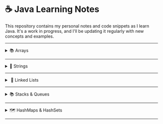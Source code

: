 # ☕ Java Learning Notes

This repository contains my personal notes and code snippets as I learn Java. It's a work in progress, and I'll be updating it regularly with new concepts and examples.

-----

<details>
<summary>📚 Arrays </summary>

### 🧠 Arrays - Definition & Basics

Arrays in Java are fundamental data structures for storing collections of elements.

  * An **array** is a container that holds a **fixed number of values of a single type**.
  * Arrays are **0-indexed**, meaning the first element is at index `0`, the second at `1`, and so on.
  * Once an array's size is declared, **it cannot be changed**. You can't add or remove elements once the array is created.

**Types of Arrays:**

  * **1D Arrays:** A simple list of elements.
    ```java
    int[] arr = new int[5]; // Declares an array named 'arr' that can hold 5 integers
    ```
  * **2D Arrays (Matrices):** Arrays of arrays, often used to represent tables or grids.
    ```java
    int[][] matrix = new int[3][3]; // A 3x3 matrix
    ```
  * **Jagged Arrays (Ragged Arrays):** A special type of 2D array where inner arrays (rows) can have different lengths.
    ```java
    int[][] jagged = { {1, 2}, {3}, {4, 5, 6} }; // Each inner array has a different number of elements
    ```

> Arrays are stored in **contiguous memory locations**, which allows for very efficient **random access** using indices (e.g., `arr[2]`).

-----

#### 🔧 `java.util.Arrays` Utility Methods

The `java.util.Arrays` class provides many useful static methods for array manipulation:

  * `Arrays.toString(arr)`: Converts a **1D array** to a string representation (e.g., `[1, 2, 3]`).
  * `Arrays.deepToString(matrix)`: Converts a **2D or multi-dimensional array** to a string representation (e.g., `[[1, 2], [3, 4]]`).
  * `Arrays.sort(arr)`: **Sorts** the array elements in ascending order.
  * `Arrays.equals(arr1, arr2)`: Checks if two arrays are **equal** (i.e., same elements in the same order).
  * `Arrays.fill(arr, value)`: **Fills** all elements of an array with a specified `value`.

**Example Usage:**

```java
import java.util.Arrays; // Don't forget to import!

int[] arr = {5, 2, 3, 1};
Arrays.sort(arr); // arr is now {1, 2, 3, 5}
System.out.println(Arrays.toString(arr)); // Output: [1, 2, 3, 5]

int[] arr2 = {1, 2, 3, 5};
System.out.println(Arrays.equals(arr, arr2)); // Output: true

int[] numbers = new int[3];
Arrays.fill(numbers, 7);
System.out.println(Arrays.toString(numbers)); // Output: [7, 7, 7]
```

-----

#### 📊 2D Array Input

Taking input for a 2D array typically involves nested loops:

```java
import java.util.Scanner; // Required for Scanner

Scanner sc = new Scanner(System.in);
int [][] arr = new int[3][3]; // A 3x3 array

System.out.println("Enter elements for the 3x3 array:");
// Outer loop for rows
for(int i = 0; i < arr.length; i++){ // arr.length gives the number of rows
    // Inner loop for columns
    for(int j = 0; j < arr[i].length; j++){ // arr[i].length gives the number of columns in the current row
        System.out.print("arr[" + i + "][" + j + "]: ");
        arr[i][j] = sc.nextInt();
    }
}
sc.close(); // Close the scanner after use to prevent resource leaks
```

  * `arr.length` → number of rows.
  * `arr[i].length` → number of columns in row `i` (useful for jagged arrays).

-----

#### 🖨️ Ways to Print Multidimensional Arrays

Besides `Arrays.deepToString()`, you can also print 2D arrays using loops:

```java
// Assuming 'arr' is a populated 2D array from the input example

// Method 1: Using Arrays.deepToString() (easiest for debugging)
System.out.println("Using deepToString(): " + Arrays.deepToString(arr));

// Method 2: Iterating through rows and printing each row as a 1D array string
System.out.println("\nIterating row by row:");
for(int row = 0; row < arr.length; row++){
    System.out.println(Arrays.toString(arr[row])); // Prints each row as [element1, element2, ...]
}

// Method 3: Nested loops for individual elements (most control)
System.out.println("\nPrinting individual elements:");
for(int i = 0; i < arr.length; i++){
    for(int j = 0; j < arr[i].length; j++){
        System.out.print(arr[i][j] + " ");
    }
    System.out.println(); // New line after each row
}
```

-----

#### 📐 Jagged Array Example

A **jagged array** (or ragged array) is an array of arrays where each sub-array can be of a different length.

```java
int[][] array = {
    {1, 2, 3},       // First row has 3 elements
    {4, 5},          // Second row has 2 elements
    {6, 7, 8, 9}     // Third row has 4 elements
};

System.out.println("Printing a jagged array using deepToString():");
System.out.println(Arrays.deepToString(array)); // Output: [[1, 2, 3], [4, 5], [6, 7, 8, 9]]

System.out.println("\nIterating and printing jagged array:");
for (int i = 0; i < array.length; i++) {
    for (int j = 0; j < array[i].length; j++) {
        System.out.print(array[i][j] + " ");
    }
    System.out.println(); // New line after each row
}
```

-----

#### 🔁 Enhanced For Loop (For-Each Loop)

The enhanced for loop (for-each) provides a simpler way to iterate over arrays and collections:

```java
int[] numbers = {10, 20, 30, 40, 50};

System.out.println("Using enhanced for loop for a 1D array:");
for(int num : numbers){ // For each 'num' in 'numbers'
    System.out.print(num + " ");
}
System.out.println(); // Output: 10 20 30 40 50

// For 2D arrays:
int[][] matrix = {{1, 2}, {3, 4, 5}};

System.out.println("\nUsing enhanced for loop for a 2D array:");
for(int[] row : matrix){ // Each 'row' is a 1D array
    System.out.println(Arrays.toString(row));
}
/* Output:
[1, 2]
[3, 4, 5]
*/
```

-----

#### 🆚 Array vs. `ArrayList`

Understanding the differences between `Array` and `ArrayList` is crucial:

| Feature      | `Array`                                                    | `ArrayList`                                                                  |
| :----------- | :--------------------------------------------------------- | :--------------------------------------------------------------------------- |
| **Size** | Fixed size; cannot be changed.                             | Dynamic size; can grow or shrink.                                            |
| **Data Type**| Can hold **primitives** (e.g., `int`) and **objects**.     | Can only hold **objects** (use wrappers for primitives).                     |
| **Performance**| Faster for direct element access due to contiguous memory. | Slightly slower for direct access due to object overhead and dynamic resizing.|
| **Manipulation**| Insertions/deletions require shifting elements manually. | Built-in methods make insertions/deletions easier.                           |
| **Package** | Part of basic Java language (`java.lang`).                 | Part of the **Java Collections Framework** (`java.util`).                    |

> **Key Takeaway:** Use `Array` when you know the exact size up front. Use `ArrayList` when you need a resizable collection.

-----

#### 📋 `ArrayList` Basics

`ArrayList` is a dynamic array implementation in Java’s Collections Framework:

```java
import java.util.ArrayList;
import java.util.Scanner;

Scanner sc = new Scanner(System.in);
ArrayList<Integer> list = new ArrayList<>(); // Creates an empty ArrayList of Integers

// 1. Adding elements
list.add(10);
list.add(20);
list.add(30);
list.add(40);
list.add(50);
System.out.println("Initial list: " + list); // Output: [10, 20, 30, 40, 50]

// 2. Checking if an element exists - contains()
System.out.println("Does list contain 30? " + list.contains(30));    // true
System.out.println("Does list contain 100? " + list.contains(100)); // false

// 3. Updating an element - set(index, value)
list.set(2, 100); // Replaces the element at index 2 (which was 30) with 100
System.out.println("List after set(2, 100): " + list); // [10, 20, 100, 40, 50]

// 4. Removing an element - remove(index)
list.remove(1); // Removes the element at index 1 (which was 20)
System.out.println("List after remove(1): " + list); // [10, 100, 40, 50]

// 5. Taking input into an ArrayList
System.out.println("Enter 3 integers to add to the list:");
for(int i = 0; i < 3; i++){
    list.add(sc.nextInt()); // Adds user input to the end of the list
}
System.out.println("List after adding user input: " + list);

// 6. Accessing elements - get(index)
System.out.println("Elements using get():");
for(int j = 0; j < list.size(); j++){ // list.size() gives the current number of elements
    System.out.println("Element at index " + j + ": " + list.get(j));
}
sc.close();
```

-----

#### 🔢 Multi-dimensional `ArrayList` (ArrayList of ArrayLists)

You can create a "2D" `ArrayList` by having an `ArrayList` of `ArrayList`s:

```java
import java.util.ArrayList;
import java.util.Scanner;

Scanner sc = new Scanner(System.in);
// Declare an ArrayList where each element will be an ArrayList of Integers
ArrayList<ArrayList<Integer>> listOfLists = new ArrayList<>();

// Initialize the inner ArrayLists. This is crucial!
// You need to add empty inner ArrayLists before adding elements to them.
for(int i = 0; i < 3; i++){
    listOfLists.add(new ArrayList<Integer>()); // Adds 3 empty inner ArrayLists
}

System.out.println("Enter elements for a 3x3 'matrix':");
for(int i = 0; i < 3; i++){
    for(int j = 0; j < 3; j++){
        System.out.print("Enter element for row " + i + ", col " + j + ": ");
        listOfLists.get(i).add(sc.nextInt());
    }
}
sc.close();
System.out.println("Your 2D ArrayList: " + listOfLists);
/* Example Output:
Enter element for row 0, col 0: 1
...
Your 2D ArrayList: [[1, 2, 3], [4, 5, 6], [7, 8, 9]]
*/
```

🔧 What Happens When ArrayList Is Full?
When an ArrayList is full (i.e., it reaches its current capacity), and you add one more element using .add(), Java does the following automatically:

✅ Under the Hood:
Creates a new array with a larger capacity (usually 1.5x or 2x the old size).

Copies all elements from the old array into the new one.

Adds the new element to the new array.

The internal elementData reference now points to the new array.

This resizing happens behind the scenes, and you don't have to do anything manually.



> **Important:** You **must** initialize each inner `ArrayList` by calling `new ArrayList<>()` before adding elements.

</details>

-----

<details>
<summary>📜 Strings</summary>

### 📘 String vs. `StringBuilder` vs. `StringBuffer` (Definition)

In Java, there are three common ways to work with sequences of characters:

| Feature         | `String`                                                                  | `StringBuilder`                                                             | `StringBuffer`                                                            |
| :-------------- | :------------------------------------------------------------------------ | :-------------------------------------------------------------------------- | :------------------------------------------------------------------------ |
| **Mutability** | **Immutable** (cannot be changed).                                        | **Mutable** (can be changed).                                               | **Mutable** (can be changed).                                             |
| **Thread-Safety** | N/A (immutable, so inherently safe).                                      | **Not thread-safe**.                                                        | **Thread-safe** (synchronized).                                           |
| **Performance** | Slower for repeated modifications (creates new objects each time).        | **Faster** for single-threaded string modifications.                        | Slower than `StringBuilder` due to synchronization overhead.              |
| **Use Case** | When string content is fixed or rarely changed.                           | When you need efficient string building in a single-threaded context.       | When you need to build strings safely in a multi-threaded context.        |

**Example:**

```java
// String (Immutable)
String immutableString = "Hello";
immutableString = immutableString + " World";
// Creates a NEW "Hello World" string object; original "Hello" stays unchanged.
System.out.println("Immutable String: " + immutableString); // Hello World

// StringBuilder (Mutable, faster, not thread-safe)
StringBuilder sb = new StringBuilder("Hello");
sb.append(" World"); // Modifies the existing StringBuilder object
System.out.println("StringBuilder: " + sb); // Hello World

// StringBuffer (Mutable, thread-safe, but slower in single-threaded)
StringBuffer sbuf = new StringBuffer("Hello");
sbuf.append(" World"); // Modifies the existing StringBuffer object
System.out.println("StringBuffer: " + sbuf); // Hello World
```

-----

### 📌 Introduction to Strings in Java

  * A **String** is a sequence of characters.
  * Strings in Java are **IMMUTABLE**: once a `String` object is created, its content cannot be changed. Any operation that seems to modify a `String` actually creates a **new `String` object**.
  * All string literal values (e.g., `"hello"`) are stored in a special memory area called the **STRING POOL** (or String Constant Pool) to optimize memory usage.

**Example:**

```java
String name = "Utkarsh"; // "Utkarsh" is stored in the string pool
System.out.println(name); // Output: Utkarsh
```

-----

### 🧠 String Pool and Immutability

Understanding `==` vs. `.equals()` for Strings is vital due to the string pool:

```java
// Example 1: String Literals (from String Pool)
String a = "utkarsh"; // "utkarsh" goes into the pool
String b = "utkarsh"; // 'b' reuses the same pooled "utkarsh" object

System.out.println(a == b);       // true  (same object reference)
System.out.println(a.equals(b)); // true  (same content)

// Example 2: Using 'new String()' (creates objects on the heap)
String c = new String("Utkarsh"); // New object in heap
String d = new String("Utkarsh"); // Another new object in heap

System.out.println(c == d);       // false (different objects)
System.out.println(c.equals(d)); // true  (same content)
```

  * `==` compares **references** (memory addresses).
  * `.equals()` compares the **actual content** of the strings.

-----

### 🔤 String Methods Example - `charAt()`

`charAt(index)` returns the character at the specified index:

```java
String name = "Utkarsh";
// Indices: U(0) t(1) k(2) a(3) r(4) s(5) h(6)
System.out.println(name.charAt(0)); // Output: U
System.out.println(name.charAt(2)); // Output: k
// System.out.println(name.charAt(10)); // Throws StringIndexOutOfBoundsException if index is invalid
```

-----

### 🧱 Wrapper Classes and `toString()`

**Wrapper classes** convert Java’s primitive types into objects (needed for many collections):

  * `int` → `Integer`
  * `char` → `Character`
  * `boolean` → `Boolean`
  * `float` → `Float`
  * `double` → `Double`
  * …and so on.

All wrapper classes have a `.toString()` method that converts their object value into a `String`.

```java
int num = 123;
Integer numObject = num;             // Autoboxing: int → Integer
String numString = numObject.toString();   // Converts Integer to String
System.out.println(numString);             // Output: "123"

float pi = 3.14f;
String piString = String.valueOf(pi);      // Another way to get a String
System.out.println(piString);              // Output: "3.14"
```

-----

### 🖨️ Pretty Printing using `printf`

`System.out.printf()` allows formatted output:

```java
float a = 453.1274f;
// %.2f: format as float with 2 decimal places
System.out.printf("Formatted number: %.2f\n", a); // Output: Formatted number: 453.13

System.out.printf("Pi: %.3f\n", Math.PI);          // Output: Pi: 3.142
System.out.printf("I'm %s and I'm %d years old\n", "Utkarsh", 21);
// Output: I'm Utkarsh and I'm 21 years old

// Width and alignment:
System.out.printf("Left aligned: %-10sEnd\n", "Hello");   // "Hello      End"
System.out.printf("Right aligned: %10sEnd\n", "World");  // "     WorldEnd"
```

**Common Format Specifiers:**

  * `%c` – character
  * `%d` – decimal integer
  * `%e` – scientific notation
  * `%f` – floating-point number
  * `%s` – string
  * `%n` – newline (platform-independent)

-----

### ➕ String Operations & Concatenation

Java handles string concatenation in a specific way, especially when mixing data types:

```java
// Character arithmetic: adds ASCII values
System.out.println('a' + 'b');        // Output: 195 (97 + 98)

// String concatenation: joins strings
System.out.println("a" + "b");        // Output: ab

// Character + integer: converts char to ASCII value, then adds
System.out.println('a' + 3);          // Output: 100
System.out.println((char)('a' + 3)); // Output: d

// String + any type: non-string operand is converted via toString(), then concatenated
System.out.println("a" + 1);          // Output: a1
System.out.println("utkarsh" + new ArrayList<>()); // Output: utkarsh[]

// Complex concatenation:
String ans = 56 + "" + new ArrayList<>();
System.out.println(ans); // Output: 56[]
```

> **Rule of Thumb:** If any operand in a `+` expression is a `String`, the entire expression is evaluated left to right as string concatenation.

-----

### 🔁 Loop to Print Alphabets (Inefficient `String` Concatenation)

Using `+` in a loop for many concatenations is inefficient because each iteration creates a new `String`:

```java
String alphabet = ""; // Starts empty
for(int i = 0; i < 26; i++){
    char ch = (char)('a' + i);
    alphabet = alphabet + ch; // ❌ Inefficient: creates a new String each iteration
}
System.out.println(alphabet); // Output: abcdefghijklmnopqrstuvwxyz

// Creates 26 intermediate String objects, which is wasteful.
```

-----

### 📦 `StringBuilder` – Efficient String Operations

For repeated string modifications in a single-threaded context, use `StringBuilder`:

```java
StringBuilder series = new StringBuilder(); // Create one StringBuilder

for(int i = 0; i < 26; i++){
    series.append((char)('a' + i)); // Appends to the existing object
}
System.out.println(series); // Output: abcdefghijklmnopqrstuvwxyz

// Convert back to String if needed:
String finalResult = series.toString();
System.out.println("Final String: " + finalResult);
```

> **Benefits:** `StringBuilder` is **mutable**, so it avoids creating many temporary `String` objects, making it much faster for loops.

-----

### 🧰 Useful String Methods

Java’s `String` class provides many built-in methods:

```java
import java.util.Arrays; // Required for Arrays.toString()

String name = "  Utkarsh KANwal  ";
String phrase = "hello world java";
String numbers = "abc123";
String commaSeparated = "one,two,three,four";

// 1. toCharArray(): Converts string to a character array
System.out.println("toCharArray(): " + Arrays.toString(name.toCharArray()));
// Output: [ ,  , U, t, k, a, r, s, h,  , K, A, N, w, a, l,  ,  ]

// 2. getBytes(): Converts string to a byte array (default encoding, e.g., UTF-8)
System.out.println("getBytes(): " + Arrays.toString(name.getBytes()));

// 3. toLowerCase() & toUpperCase(): Change case
System.out.println("toLowerCase(): " + name.toLowerCase()); // "  utkarsh kanwal  "
System.out.println("toUpperCase(): " + name.toUpperCase()); // "  UTKARSH KANWAL  "

// 4. indexOf(char) / indexOf(String): Find occurrences
System.out.println("indexOf('t'): " + name.indexOf('t'));        // e.g. 3
System.out.println("indexOf(\"KAN\"): " + name.indexOf("KAN")); // e.g. 11

// 5. trim() / strip(): Remove whitespace
String spaced = "    hello    \n\t";
System.out.println("Original: '" + spaced + "'");
System.out.println("After trim(): '" + spaced.trim() + "'");    // 'hello'
System.out.println("After strip(): '" + spaced.strip() + "'"); // 'hello'

// 6. compareTo(String): Lexicographic comparison
System.out.println("\"apple\".compareTo(\"banana\"): " + "apple".compareTo("banana")); // negative
System.out.println("\"banana\".compareTo(\"apple\"): " + "banana".compareTo("apple")); // positive
System.out.println("\"hello\".compareTo(\"hello\"): " + "hello".compareTo("hello"));    // zero

// 7. substring(start, end): Extract a portion (end is exclusive)
System.out.println("\"hello\".substring(1, 4): " + "hello".substring(1, 4)); // "ell"
System.out.println("\"hello\".substring(2): " + "hello".substring(2));        // "llo"

// 8. replace(oldChar, newChar) / replace(oldStr, newStr)
System.out.println("\"apple\".replace('p', 'b'): " + "apple".replace('p', 'b'));            // "abble"
System.out.println("\"hello world\".replace(\"world\", \"java\"): " + "hello world".replace("world", "java")); // "hello java"

// 9. contains(String): Check for substring
System.out.println("\"hello world\".contains(\"world\"): " + "hello world".contains("world")); // true
System.out.println("\"hello world\".contains(\"mars\"): " + "hello world".contains("mars"));    // false

// 10. split(delimiter): Split by delimiter into an array
String[] parts = commaSeparated.split(",");
System.out.println("Split by comma: " + Arrays.toString(parts)); // [one, two, three, four]

// 11. matches(regex): Check if matches a regular expression
System.out.println("\"abc123\".matches(\"[a-z]+\\\\d+\"): " + numbers.matches("[a-z]+\\d+")); // true
System.out.println("\"123abc\".matches(\"[a-z]+\\\\d+\"): " + "123abc".matches("[a-z]+\\d+")); // false
```

</details>

-----

<details>
<summary>
 🔗 Linked Lists
</summary>

-----

## 1\. Singly Linked List ➡️

A singly linked list is a linear data structure where each element (called a node) points to the next node in the sequence. It maintains a `head` (first node) and a `tail` (last node) for efficient operations at both ends.

### Core Concepts 💡

  \* **Node:** The fundamental building block of a linked list. Each node typically contains:
      \* `value`: The data stored in the node.
      \* `next`: A reference (or pointer) to the next node in the sequence. The last node's `next` reference is `null`.
  \* **Head:** A reference to the first node of the list.
  \* **Tail:** A reference to the last node of the list.
  \* **Size:** An integer tracking the number of nodes in the list.

### `LinkedList.java` Implementation 💻

```java
package learningJava;

class LinkedList {
    private Node head;
    private Node tail;
    private int size;

    // Node class definition (private inner class)
    class Node {
        private int value; // Data stored in the node
        private Node next; // Reference to the next node

        // Constructor for a node with only value
        public Node(int val) {
            this.value = val;
        }

        // Constructor for a node with value and next node reference
        public Node(int val, Node next) {
            this.value = val;
            this.next = next;
        }
    }

    // Constructor for LinkedList
    public LinkedList() {
        this.size = 0; // Initialize size to 0 for an empty list
    }

    /**
     * Returns the current size of the linked list.
     * Time Complexity: O(1)
     */
    public int getSize() {
        return size;
    }

    /**
     * Inserts a new node with the given value at the beginning of the list.
     *
     * Steps:
     * 1. Create a new Node with the provided value.
     * 2. Set the `next` of the new node to the current `head`.
     * 3. Update the `head` to point to the new node.
     * 4. If the list was empty (tail was null), set `tail` to `head`.
     * 5. Increment the `size`.
     *
     * Time Complexity: O(1)
     * Space Complexity: O(1)
     */
    public void insertFirst(int val) {
        Node node = new Node(val); // Create new node
        node.next = head;          // New node's next points to old head
        head = node;               // Head now points to the new node

        if (tail == null) { // If list was empty, new node is also the tail
            tail = head;
        }
        size += 1; // Increment size
    }

    /**
     * Inserts a new node with the given value at the end of the list.
     *
     * Steps:
     * 1. If the list is empty, call `insertFirst` to handle it.
     * 2. Create a new Node with the provided value.
     * 3. Set the `next` of the current `tail` to the new node.
     * 4. Update the `tail` to point to the new node.
     * 5. Increment the `size`.
     *
     * Time Complexity: O(1) (because we have a tail pointer)
     * Space Complexity: O(1)
     */
    public void insertLast(int val) {
        if (tail == null) { // If the list is empty, inserting last is same as inserting first
            insertFirst(val);
            return;
        }
        Node node = new Node(val); // Create new node
        tail.next = node;          // Current tail's next points to new node
        tail = node;               // Tail now points to the new node
        size++;                    // Increment size
    }

    /**
     * Inserts a new node with the given value at a specific index.
     *
     * Steps:
     * 1. Handle edge cases: if index is 0, call `insertFirst`; if index is `size`, call `insertLast`.
     * 2. Traverse to the node *before* the target index.
     * 3. Create a new Node, linking its `next` to the node that was originally at the target index.
     * 4. Update the `next` of the previous node to point to the new node.
     * 5. Increment the `size`.
     *
     * Time Complexity: O(index) in the worst case (O(N) for insertion near end).
     * Space Complexity: O(1)
     */
    public void insert(int val, int index) {
        if (index == 0) { // Inserting at the beginning
            insertFirst(val);
            return;
        }
        if (index == size) { // Inserting at the end
            insertLast(val);
            return;
        }
        if (index < 0 || index > size) { // Invalid index check
            System.err.println("Error: Index out of bounds for insertion.");
            return;
        }

        Node temp = head; // Start from head
        // Traverse to the node *before* the insertion point
        for (int i = 1; i < index; i++) {
            temp = temp.next;
        }

        // Create new node, its next points to what temp.next was
        Node node = new Node(val, temp.next);
        temp.next = node; // temp's next now points to the new node
        size++;            // Increment size
    }

    /**
     * Public wrapper method for recursive insertion.
     * Initiates the recursive process by calling the private helper method with the current head.
     * Time Complexity: O(index)
     * Space Complexity: O(index) due to recursion stack
     */
    public void insertRec(int val, int index) {
        // The head might change during recursive insertion at index 0,
        // so we update the head with the result of the recursive call.
        head = insertRec(val, index, head);
    }

    /**
     * Private recursive helper method to insert a node at a given index.
     *
     * Base Case:
     * If `index` is 0, it means we've reached the position to insert. Create a new node,
     * link its `next` to the current `node` (which will be the node originally at `index`),
     * increment size, and return the new node.
     *
     * Recursive Step:
     * Recursively call `insertRec` for the `node.next` with `index-1`.
     * The result of this recursive call (the modified sub-list starting from `node.next`)
     * is assigned back to `node.next`. This effectively links the current node
     * to the rest of the list after the insertion.
     *
     * @param val The value to insert.
     * @param index The target index for insertion.
     * @param node The current node being processed in the recursion.
     * @return The head of the (potentially modified) sub-list.
     */
    private Node insertRec(int val, int index, Node node) {
        if (index == 0) { // Base case: reached the insertion point
            Node temp = new Node(val, node); // Create new node, linking it to the current node
            size++; // Increment size
            return temp; // Return the new node as the head of this sub-list
        }

        // Recursive step: go to the next node, decrementing the index
        node.next = insertRec(val, index - 1, node.next);
        return node; // Return the current node (its 'next' might have been updated)
    }

    /**
     * Deletes the first node in the list.
     *
     * Steps:
     * 1. Store the value of the `head` node.
     * 2. Update `head` to point to `head.next`.
     * 3. If the list becomes empty after deletion, update `tail` to `null`.
     * 4. Decrement the `size`.
     * 5. Return the deleted value.
     *
     * Time Complexity: O(1)
     * Space Complexity: O(1)
     */
    public int deleteFirst() {
        if (head == null) {
            throw new IllegalStateException("Cannot delete from an empty list.");
        }
        int val = head.value; // Store value of node to be deleted
        head = head.next;      // Move head to the next node
        if (head == null) {    // If list becomes empty, tail should also be null
            tail = null;
        }
        size--;                // Decrement size
        return val;            // Return deleted value
    }

    /**
     * Helper method to get the node at a specific index.
     * Used internally for deletion operations.
     *
     * Steps:
     * 1. Start from the `head`.
     * 2. Traverse `index` times, moving `node` to `node.next` in each step.
     * 3. Return the node at the specified index.
     *
     * Time Complexity: O(index)
     * Space Complexity: O(1)
     */
    public Node getNode(int index) {
        if (index < 0 || index >= size) {
            throw new IndexOutOfBoundsException("Index out of bounds.");
        }
        Node node = head; // Start from head
        for (int i = 0; i < index; i++) { // Traverse to the desired index
            node = node.next;
        }
        return node; // Return the node
    }

    /**
     * Deletes the last node in the list.
     *
     * Steps:
     * 1. Handle edge case: if size is 0 or 1, call `deleteFirst`.
     * 2. Get the second-to-last node using `getNode(size-2)`.
     * 3. Store the value of the current `tail`.
     * 4. Update `tail` to the `secondLast` node.
     * 5. Set `tail.next` to `null` to detach the old last node.
     * 6. Decrement `size`.
     * 7. Return the deleted value.
     *
     * Time Complexity: O(N) because `getNode(size-2)` requires traversal.
     * Space Complexity: O(1)
     */
    public int deletelast() {
        if (size <= 1) { // If 0 or 1 element, delete first handles it
            return deleteFirst();
        }

        Node secondLast = getNode(size - 2); // Get the node before the current tail
        int val = tail.value;                 // Store value of tail
        tail = secondLast;                    // Update tail to secondLast
        tail.next = null;                     // Detach the old last node
        size--;                               // Decrement size
        return val;                           // Return deleted value
    }

    /**
     * Deletes the node at a specific index.
     *
     * Steps:
     * 1. Handle edge cases: if index is 0, call `deleteFirst`; if index is `size-1`, call `deleteLast`.
     * 2. Get the node *before* the target index using `getNode(index-1)`.
     * 3. Store the value of the node to be deleted (`node.next.value`).
     * 4. Update `node.next` to skip the target node (`node.next.next`), effectively removing it.
     * 5. Decrement `size`.
     * 6. Return the deleted value.
     *
     * Time Complexity: O(index) in the worst case (O(N) for deletion near end).
     * Space Complexity: O(1)
     */
    public int delete(int index) {
        if (index == 0) { // Delete first node
            return deleteFirst();
        }
        if (index == size - 1) { // Delete last node
            return deletelast();
        }
        if (index < 0 || index >= size) { // Invalid index check
            throw new IndexOutOfBoundsException("Index out of bounds for deletion.");
        }

        Node prevNode = getNode(index - 1); // Get the node just before the one to be deleted
        int val = prevNode.next.value;       // Store the value of the node to be deleted
        prevNode.next = prevNode.next.next;  // Bypass the node to be deleted
        size--;                              // Decrement size
        return val;                          // Return deleted value
    }

    /**
     * Finds and returns the Node object containing the specified value.
     *
     * Steps:
     * 1. Start traversal from the `head`.
     * 2. Iterate through the list until the end (`temp != null`).
     * 3. If the `value` of the current node matches the target `value`, return the node.
     * 4. If the end of the list is reached without finding the value, return `null`.
     *
     * Time Complexity: O(N) in the worst case (value not found or at the end).
     * Space Complexity: O(1)
     */
    public Node find(int value) {
        Node temp = head; // Start from head
        while (temp != null) { // Iterate until end of list
            if (temp.value == value) { // Check if current node's value matches
                return temp; // Return the node if found
            }
            temp = temp.next; // Move to the next node
        }
        return null; // Value not found
    }

    /**
     * Displays all elements of the linked list in sequence.
     *
     * Steps:
     * 1. Start traversal from the `head`.
     * 2. Print the value of the current node and " -> ".
     * 3. Move to the next node until `temp` becomes `null`.
     * 4. Print "end" to signify the end of the list.
     *
     * Time Complexity: O(N) (iterates through all N nodes).
     * Space Complexity: O(1)
     */
    public void display() {
        Node temp = head; // Start from head
        while (temp != null) { // Iterate until end of list
            System.out.print(temp.value + " -> ");
            temp = temp.next; // Move to next node
        }
        System.out.println("end"); // Mark the end of the list
    }
}
```

### `LL.java` (Main Driver for Singly Linked List) 🚀

```java
package learningJava;

public class LL {

    public static void main(String[] args) {

        // Notes on Singly Linked Lists:
        // - Non-contiguous memory allocation: Nodes can be anywhere in memory.
        // - Singly linked: Each node points only to the next one.
        // - Uses 'head' and 'tail' pointers for efficient start/end operations.
        // - Structure: (head)a -> b -> c -> d(tail) -> null
        // - Cannot directly access an element by index (requires traversal from head).

        LinkedList list = new LinkedList();

        // Demonstrating insertFirst
        list.insertFirst(3); // List: 3 -> end
        list.insertFirst(4); // List: 4 -> 3 -> end
        list.insertFirst(5); // List: 5 -> 4 -> 3 -> end

        // Demonstrating insertLast
        list.insertLast(2);  // List: 5 -> 4 -> 3 -> 2 -> end
        list.insertLast(1);  // List: 5 -> 4 -> 3 -> 2 -> 1 -> end

        System.out.print("Initial list: ");
        list.display(); // Expected: 5 -> 4 -> 3 -> 2 -> 1 -> end
        System.out.println("Size: " + list.getSize()); // Expected: 5

        // Demonstrating insert at specific index
        System.out.print("Insert 99 at index 3: ");
        list.insert(99, 3); // List: 5 -> 4 -> 3 -> 99 -> 2 -> 1 -> end
        list.display();
        System.out.println("Size: " + list.getSize()); // Expected: 6

        // Demonstrating deleteFirst
        System.out.print("Delete first: ");
        int deletedVal1 = list.deleteFirst(); // Deletes 5. List: 4 -> 3 -> 99 -> 2 -> 1 -> end
        System.out.println("Deleted value: " + deletedVal1);
        list.display();
        System.out.println("Size: " + list.getSize()); // Expected: 5

        // Demonstrating deleteLast
        System.out.print("Delete last: ");
        int deletedVal2 = list.deletelast(); // Deletes 1. List: 4 -> 3 -> 99 -> 2 -> end
        System.out.println("Deleted value: " + deletedVal2);
        list.display();
        System.out.println("Size: " + list.getSize()); // Expected: 4

        // Demonstrating delete at specific index
        System.out.print("Delete at index 2 (value 99): ");
        int deletedVal3 = list.delete(2); // Deletes 99. List: 4 -> 3 -> 2 -> end
        System.out.println("Deleted value: " + deletedVal3);
        list.display();
        System.out.println("Size: " + list.getSize()); // Expected: 3

        // Demonstrating recursive insert
        System.out.print("List before recursive insert: ");
        list.display();
        System.out.print("Insert 999 at index 1 recursively: ");
        list.insertRec(999, 1); // List: 4 -> 999 -> 3 -> 2 -> end
        list.display();
        System.out.println("Size: " + list.getSize()); // Expected: 4

        // Demonstrating find
        System.out.print("Find node with value 999: ");
        LinkedList.Node foundNode = list.find(999);
        if (foundNode != null) {
            System.out.println("Found node with value: " + foundNode.value);
        } else {
            System.out.println("Node not found.");
        }

        System.out.print("Find node with value 1000: ");
        foundNode = list.find(1000);
        if (foundNode != null) {
            System.out.println("Found node with value: " + foundNode.value);
        } else {
            System.out.println("Node not found.");
        }
    }
}
```

### Time and Space Complexity Summary (Singly Linked List) ⏱️

| Operation        | Average Time Complexity | Worst Case Time Complexity | Space Complexity | Notes                                        |
| :--------------- | :---------------------- | :------------------------- | :--------------- | :------------------------------------------- |
| `insertFirst`    | O(1)                    | O(1)                       | O(1)             | Requires updating `head` and potentially `tail` |
| `insertLast`     | O(1)                    | O(1)                       | O(1)             | Requires `tail` pointer                      |
| `insert(val, idx)` | O(idx)                  | O(N)                       | O(1)             | Traversal to `idx-1`                         |
| `insertRec(val, idx)` | O(idx)                  | O(N)                       | O(idx)           | Recursive call stack                         |
| `deleteFirst`    | O(1)                    | O(1)                       | O(1)             | Requires updating `head` and potentially `tail` |
| `deletelast`     | O(N)                    | O(N)                       | O(1)             | Traversal to `size-2` to find new `tail`     |
| `delete(idx)`    | O(idx)                  | O(N)                       | O(1)             | Traversal to `idx-1`                         |
| `find(value)`    | O(N)                    | O(N)                       | O(1)             | Traversal of entire list in worst case       |
| `getNode(idx)`   | O(idx)                  | O(N)                       | O(1)             | Traversal to `idx`                           |
| `display`        | O(N)                    | O(N)                       | O(1)             | Traversal of entire list                     |
| `getSize`        | O(1)                    | O(1)                       | O(1)             | Direct access to `size` variable             |

-----

## 2\. Circular Linked List 🔄

A circular linked list is a variation of a singly linked list where the last node points back to the first node (`head`), forming a circle. This eliminates the `null` termination found in standard singly linked lists.

### Core Concepts 💡

  \* **Node:** Similar to a singly linked list node (`value`, `next`).
  \* **Head:** Reference to the first node.
  \* **Tail:** Reference to the last node. In a circular linked list, `tail.next` points to `head`.

### `CircularLinkedList.java` Implementation 💻

```java
package learningJava;

class CircularLinkedList {
    Node head; // Reference to the first node
    Node tail; // Reference to the last node

    // Node class definition (private inner class)
    class Node {
        int val;  // Data stored in the node
        Node next; // Reference to the next node

        // Constructor for a node with only value
        public Node(int val) {
            this.val = val;
        }

        // Constructor for a node with value and next node reference
        public Node(int val, Node next) {
            this.val = val;
            this.next = next;
        }
    }

    // Constructor for CircularLinkedList
    public CircularLinkedList() {
        this.head = null; // Initially empty list
        this.tail = null; // Initially empty list
    }

    /**
     * Inserts a new node with the given value into the circular linked list.
     * New nodes are typically inserted at the end for simplicity in circular lists.
     *
     * Steps:
     * 1. Create a new Node with the provided value.
     * 2. If the list is empty:
     * a. Set `head` and `tail` to the new node.
     * b. Make the new node point to itself (`node.next = node`) to form a circle.
     * (Note: The current implementation makes `node.next = head; tail.next = node;` in general case
     * and relies on `tail = head` for the first element. This is slightly different and requires
     * that `head` and `tail` point to the same node, and that node's `next` points to itself for a single element.)
     * 3. If the list is not empty:
     * a. Set the `next` of the new node to the current `head` (to connect it to the beginning).
     * b. Set the `next` of the current `tail` to the new node (to link the new node at the end).
     * c. Update `tail` to point to the new node.
     *
     * Time Complexity: O(1)
     * Space Complexity: O(1)
     */
    public void insert(int val) {
        Node node = new Node(val); // Create new node

        if (head == null) { // If the list is empty
            head = node;     // New node is both head and tail
            tail = head;
            node.next = head; // In a single-node circular list, it points to itself
            return;
        }

        node.next = head; // New node's next points to the current head
        tail.next = node; // Current tail's next points to the new node
        tail = node;      // Update tail to the new node
    }

    /**
     * Displays all elements of the circular linked list.
     *
     * Steps:
     * 1. Handle empty list case.
     * 2. Start traversal from `head`.
     * 3. Use a `do-while` loop because even if there's only one node, it needs to be printed,
     * and `temp` will initially be `head`. The loop continues until `temp` points back to `head`.
     * 4. Print the value of the current node and " -> ".
     * 5. Move to the next node (`temp = temp.next`).
     * 6. Print "⟳" to signify the circular nature.
     *
     * Time Complexity: O(N)
     * Space Complexity: O(1)
     */
    public void display() {
        Node temp = head; // Start from head
        if (temp == null) { // Handle empty list
            System.out.println("empty");
            return;
        }
        do { // Use do-while to ensure at least one element is printed if list is not empty
            System.out.print(temp.val + " -> ");
            temp = temp.next; // Move to next node
        } while (temp != head); // Continue until we loop back to head
        System.out.println("⟳"); // Indicate circularity
    }

    /**
     * Deletes the first occurrence of a node with the given value from the circular linked list.
     *
     * Steps:
     * 1. Handle empty list case.
     * 2. If the head node itself needs to be deleted:
     * a. If it's the only node (`head == tail`), set `head` and `tail` to `null`.
     * b. Otherwise, move `head` to `head.next` and update `tail.next` to the new `head`.
     * 3. For other nodes:
     * a. Traverse using a `do-while` loop, keeping track of the current node (`node`) and the next node (`n`).
     * b. If `n.val` matches the target `value`:
     * i. Bypass `n` by setting `node.next = n.next`.
     * ii. If `n` was the `tail`, update `tail` to `node`.
     * iii. Break the loop (as only the first occurrence is deleted).
     * c. Move `node` to `node.next`.
     * 4. The loop condition `node != head` handles wrapping around the circle.
     *
     * Time Complexity: O(N) (in worst case, needs to traverse entire list)
     * Space Complexity: O(1)
     */
    public void delete(int value) {
        Node node = head; // Start from head
        if (node == null) { // Empty list, nothing to delete
            return;
        }


        // Case 1: Deleting the head node
        if (node.val == value) {
            if (head == tail) { // Only one node in the list
                head = null;
                tail = null;
            } else { // Multiple nodes, head needs to be updated
                head = head.next;   // Move head to the next node
                tail.next = head;   // Tail's next must point to the new head
            }
            return; // Deletion complete
        }

        // Case 2: Deleting a node other than the head
        do {
            Node n = node.next; // n is the potential node to be deleted
            if (n.val == value) {
                node.next = n.next; // Bypass n, linking current node to n's next
                if (n == tail) { // If the deleted node was the tail, update tail
                    tail = node; // Current node becomes the new tail
                }
                return; // Deletion complete for the first occurrence
            }
            node = node.next; // Move to the next node
        } while (node != head); // Continue until we wrap around to the head
    }
}
```

### `CLL.java` (Main Driver for Circular Linked List) 🚀

```java
package learningJava;

public class CLL {
    public static void main(String[] args) {
        CircularLinkedList cll = new CircularLinkedList();

        // Inserting elements
        cll.insert(5); // List: 5 -> ⟳
        cll.insert(4); // List: 4 -> 5 -> ⟳
        cll.insert(3); // List: 3 -> 4 -> 5 -> ⟳
        cll.insert(2); // List: 2 -> 3 -> 4 -> 5 -> ⟳

        System.out.print("Initial CLL: ");
        cll.display(); // Expected: 2 -> 3 -> 4 -> 5 -> ⟳

        // Deleting element '3' (middle)
        System.out.print("Deleting 3: ");
        cll.delete(3);
        cll.display(); // Expected: 2 -> 4 -> 5 -> ⟳

        // Deleting element '5' (tail)
        System.out.print("Deleting 5 (tail): ");
        cll.delete(5);
        cll.display(); // Expected: 2 -> 4 -> ⟳

        // Deleting element '2' (head)
        System.out.print("Deleting 2 (head): ");
        cll.delete(2);
        cll.display(); // Expected: 4 -> ⟳

        // Deleting the last remaining element '4'
        System.out.print("Deleting 4 (last element): ");
        cll.delete(4);
        cll.display(); // Expected: empty
    }
}
```

### Time and Space Complexity Summary (Circular Linked List) ⏱️

| Operation        | Average Time Complexity | Worst Case Time Complexity | Space Complexity | Notes                                                              |
| :--------------- | :---------------------- | :------------------------- | :--------------- | :----------------------------------------------------------------- |
| `insert`         | O(1)                    | O(1)                       | O(1)             | Inserts at the end by updating `tail.next` and `tail`              |
| `display`        | O(N)                    | O(N)                       | O(1)             | Traverses all N nodes using `do-while`                             |
| `delete(value)`  | O(N)                    | O(N)                       | O(1)             | Requires traversal to find the node or its predecessor             |

-----

## 3\. Doubly Linked List ↔️

A doubly linked list is a linear data structure where each node contains a data element and two pointers: one to the next node in the sequence (`next`) and one to the previous node (`prev`). This bidirectional linking allows for traversal in both forward and backward directions.

### Core Concepts 💡

  \* **Node:** The fundamental building block. Each node typically contains:
      \* `value`: The data stored in the node.
      \* `next`: A reference to the next node.
      \* `prev`: A reference to the previous node. The first node's `prev` reference is `null`. The last node's `next` reference is `null`.
  \* **Head:** A reference to the first node of the list.

### `DoublyLinkedList.java` Implementation 💻

```java
package learningJava;

class DoublyLinkedList {

    Node head; // Reference to the first node of the list

    // Node class definition (private inner class)
    class Node {
        int val;  // Data stored in the node
        Node next; // Reference to the next node
        Node prev; // Reference to the previous node

        // Constructor for a node with only value (typically for first node)
        public Node(int val) {
            this.val = val;
        }

        // Constructor for a node with value, next, and previous node references
        public Node(int val, Node next, Node prev) {
            this.val = val;
            this.next = next;
            this.prev = prev;
        }
    }

    /**
     * Inserts a new node with the given value at the beginning of the list.
     *
     * Steps:
     * 1. Create a new Node.
     * 2. Set the `next` of the new node to the current `head`.
     * 3. Set the `prev` of the new node to `null` (it's the new first node).
     * 4. If the list was not empty (`head != null`), update the `prev` of the *old* `head` to the new node.
     * 5. Update `head` to point to the new node.
     *
     * Time Complexity: O(1)
     * Space Complexity: O(1)
     */
    public void insertFirst(int val) {
        Node node = new Node(val); // Create new node
        node.next = head;          // New node's next points to current head
        node.prev = null;          // New node's prev is null (it's the new first)
        if (head != null) {        // If list was not empty, old head's prev points to new node
            head.prev = node;
        }
        head = node;               // Head now points to the new node
    }

    /**
     * Inserts a new node with the given value at the end of the list.
     *
     * Steps:
     * 1. Handle empty list case: if `head` is `null`, call `insertFirst`.
     * 2. Traverse to the last node.
     * 3. Create a new Node, linking its `next` to `null` and its `prev` to the old last node.
     * 4. Update the `next` of the old last node to point to the new node.
     *
     * Time Complexity: O(N) (requires traversal to the end)
     * Space Complexity: O(1)
     */
    public void insertLast(int val) {
        if (head == null) { // If list is empty, insert first
            insertFirst(val);
            return;
        }
        Node temp = head; // Start from head
        while (temp.next != null) { // Traverse to the last node
            temp = temp.next;
        }
        // Create new node: value, next (null), prev (temp - the old last node)
        temp.next = new Node(val, null, temp);
    }

    /**
     * Inserts a new node with the given value at a specific index.
     *
     * Steps:
     * 1. Handle edge case: if `index` is 0, call `insertFirst`.
     * 2. Traverse to the node *before* the target index.
     * 3. Create a new Node, linking its `next` to `temp.next` and its `prev` to `temp`.
     * 4. Update `temp.next` to point to the new node.
     * 5. If the new node is not the last node (`new_node.next != null`), update `new_node.next.prev`
     * to point back to the new node.
     *
     * Time Complexity: O(index) in the worst case (O(N) for insertion near end).
     * Space Complexity: O(1)
     */
    public void insert(int index, int value) {
        if (index == 0) { // Inserting at the beginning
            insertFirst(value);
            return;
        }
        // If inserting at the end, it is handled by the loop below implicitly,
        // as temp.next will be null, and new Node's next will be null.
        // The displayReverse method would need a 'tail' pointer or
        // a traversal to the end to start. For this specific 'insert' method,
        // it behaves correctly even for `index == size`.

        Node temp = head; // Start from head
        // Traverse to the node *before* the insertion point (index-1)
        for (int i = 0; i < index - 1; i++) {
            if (temp == null) { // Handle index out of bounds if list is shorter than index
                System.err.println("Error: Index out of bounds for insertion.");
                return;
            }
            temp = temp.next;
        }

        // Check if temp is null (e.g., trying to insert at index 5 in a list of size 2)
        if (temp == null) {
             System.err.println("Error: Index out of bounds for insertion.");
             return;
        }

        // Create the new node: value, temp.next (old next node), temp (previous node)
        Node newNode = new Node(value, temp.next, temp);
        temp.next = newNode; // Link previous node to new node

        // If the new node is not the last node, update the 'prev' of the node after it
        if (newNode.next != null) {
            newNode.next.prev = newNode;
        }
    }

    /**
     * Finds and returns the Node object containing the specified value.
     *
     * Steps:
     * 1. Start traversal from the `head`.
     * 2. Iterate through the list until the end (`temp != null`).
     * 3. If the `value` of the current node matches the target `value`, return the node.
     * 4. If the end of the list is reached without finding the value, return `null`.
     *
     * Time Complexity: O(N)
     * Space Complexity: O(1)
     */
    public Node find(int value) {
        Node temp = head; // Start from head
        while (temp != null) { // Iterate until end of list
            if (temp.val == value) { // Check if current node's value matches
                return temp; // Return the node if found
            }
            temp = temp.next; // Move to the next node
        }
        return null; // Value not found
    }

    /**
     * Deletes the first node in the list.
     *
     * Steps:
     * 1. Store the value of the `head` node.
     * 2. Update `head` to point to `head.next`.
     * 3. If the new `head` is not `null`, update its `prev` pointer to `null`.
     * 4. Return the deleted value.
     *
     * Time Complexity: O(1)
     * Space Complexity: O(1)
     */
    public int deleteFirst() {
        if (head == null) {
            throw new IllegalStateException("Cannot delete from an empty list.");
        }
        int val = head.val; // Store value of node to be deleted
        head = head.next;      // Move head to the next node
        if (head != null) {    // If list is not empty, new head's prev should be null
            head.prev = null;
        }
        return val;            // Return deleted value
    }

    /**
     * Deletes the last node in the list.
     *
     * Steps:
     * 1. Handle edge case: if `head` is `null` or `head.next` is `null` (only one node), call `deleteFirst`.
     * 2. Traverse to the last node.
     * 3. Store the value of the last node.
     * 4. Set the `next` of the second-to-last node (`temp.prev.next`) to `null`.
     * 5. Return the deleted value.
     *
     * Time Complexity: O(N) (requires traversal to the end)
     * Space Complexity: O(1)
     */
    public int deleteLast() {
        if (head == null || head.next == null) { // Empty or single-node list
            return deleteFirst();
        }
        Node temp = head;
        while (temp.next != null) { // Traverse to the last node
            temp = temp.next;
        }
        int val = temp.val; // Value of the last node
        temp.prev.next = null; // Detach the last node
        return val;
    }

    /**
     * Deletes the node at a specific index.
     *
     * Steps:
     * 1. Handle edge cases: if `index` is 0, call `deleteFirst`; if `index` corresponds to the last node, call `deleteLast`.
     * 2. Traverse to the node at the target `index`.
     * 3. Store its value.
     * 4. Bypass the node by linking its previous node's `next` to its next node, and its next node's `prev` to its previous node.
     *
     * Time Complexity: O(index) (requires traversal to the index)
     * Space Complexity: O(1)
     */
    public int delete(int index) {
        if (index == 0) {
            return deleteFirst();
        }
        // Note: For deleteLast, you might want to call it explicitly if index == size - 1,
        // but the general deletion logic below would also handle it if temp.next becomes null.

        Node temp = head;
        for (int i = 0; i < index; i++) { // Traverse to the node to be deleted
            if (temp == null) {
                throw new IndexOutOfBoundsException("Index out of bounds for deletion.");
            }
            temp = temp.next;
        }

        if (temp == null) { // This means index was out of bounds
            throw new IndexOutOfBoundsException("Index out of bounds for deletion.");
        }

        int val = temp.val;

        // Link prev node's next to current node's next
        temp.prev.next = temp.next;
        // If not deleting the last node, link next node's prev to current node's prev
        if (temp.next != null) {
            temp.next.prev = temp.prev;
        }
        return val;
    }

    /**
     * Displays all elements of the doubly linked list from head to tail.
     *
     * Steps:
     * 1. Start traversal from the `head`.
     * 2. Print the value of the current node and " <-> ".
     * 3. Move to the next node until `temp` becomes `null`.
     * 4. Print "END" to signify the end of the list.
     *
     * Time Complexity: O(N)
     * Space Complexity: O(1)
     */
    public void display() {
        Node temp = head; // Start from head
        while (temp != null) { // Iterate until end of list
            System.out.print(temp.val + " <-> ");
            temp = temp.next; // Move to next node
        }
        System.out.println("END"); // Mark the end of the list
    }

    /**
     * Displays all elements of the doubly linked list from tail to head (reverse order).
     *
     * Steps:
     * 1. Find the last node by traversing from `head`.
     * 2. Start traversal from the last node, moving backward using `prev` pointer.
     * 3. Print the value of the current node and " <-> ".
     * 4. Continue until `temp` becomes `null`.
     * 5. Print "START" to signify the beginning of the list.
     *
     * Time Complexity: O(N) (to find tail + N to traverse back)
     * Space Complexity: O(1)
     */
    public void displayReverse() {
        Node temp = head; // Start from head
        if (temp == null) {
            System.out.println("empty");
            return;
        }
        while (temp.next != null) { // Traverse to the last node
            temp = temp.next;
        }
        // Now temp is at the tail
        while (temp != null) { // Traverse backwards
            System.out.print(temp.val + " <-> ");
            temp = temp.prev; // Move to previous node
        }
        System.out.println("START"); // Mark the start of the list
    }
}
```

### `DLL.java` (Main Driver for Doubly Linked List) 🚀

```java
package learningJava;

public class DLL {
    public static void main(String[] args) {
        DoublyLinkedList list = new DoublyLinkedList();

        // Inserting elements
        list.insertFirst(3); // List: 3 <-> END
        list.insertFirst(2); // List: 2 <-> 3 <-> END
        list.insertFirst(1); // List: 1 <-> 2 <-> 3 <-> END

        System.out.print("Initial DLL (forward): ");
        list.display(); // Expected: 1 <-> 2 <-> 3 <-> END

        System.out.print("Initial DLL (reverse): ");
        list.displayReverse(); // Expected: 3 <-> 2 <-> 1 <-> START

        list.insertLast(4); // List: 1 <-> 2 <-> 3 <-> 4 <-> END
        list.insertLast(5); // List: 1 <-> 2 <-> 3 <-> 4 <-> 5 <-> END
        System.out.print("DLL after insertLast: ");
        list.display(); // Expected: 1 <-> 2 <-> 3 <-> 4 <-> 5 <-> END

        System.out.print("DLL after insertLast (reverse): ");
        list.displayReverse(); // Expected: 5 <-> 4 <-> 3 <-> 2 <-> 1 <-> START

        list.insert(2, 99); // Insert 99 at index 2 (0-indexed)
        System.out.print("DLL after insert 99 at index 2: ");
        list.display(); // Expected: 1 <-> 2 <-> 99 <-> 3 <-> 4 <-> 5 <-> END
        System.out.print("DLL after insert 99 at index 2 (reverse): ");
        list.displayReverse(); // Expected: 5 <-> 4 <-> 3 <-> 99 <-> 2 <-> 1 <-> START

        // Test find method
        DoublyLinkedList.Node found = list.find(99);
        if (found != null) {
            System.out.println("Found 99: " + found.val); // Expected: Found 99: 99
        }
        found = list.find(100);
        if (found == null) {
            System.out.println("100 not found as expected."); // Expected: 100 not found as expected.
        }

        // Test deletion
        System.out.println("Deleted first: " + list.deleteFirst()); // Deletes 1
        System.out.print("DLL after deleteFirst: ");
        list.display(); // Expected: 2 <-> 99 <-> 3 <-> 4 <-> 5 <-> END

        System.out.println("Deleted last: " + list.deleteLast()); // Deletes 5
        System.out.print("DLL after deleteLast: ");
        list.display(); // Expected: 2 <-> 99 <-> 3 <-> 4 <-> END

        System.out.println("Deleted at index 1 (value 99): " + list.delete(1)); // Deletes 99
        System.out.print("DLL after delete at index 1: ");
        list.display(); // Expected: 2 <-> 3 <-> 4 <-> END
    }
}
```

### Time and Space Complexity Summary (Doubly Linked List) ⏱️

| Operation        | Average Time Complexity | Worst Case Time Complexity | Space Complexity | Notes                                                              |
| :--------------- | :---------------------- | :------------------------- | :--------------- | :----------------------------------------------------------------- |
| `insertFirst`    | O(1)                    | O(1)                       | O(1)             | Direct `head` manipulation                                         |
| `insertLast`     | O(N)                    | O(N)                       | O(1)             | Requires traversal to find the last node (unless `tail` is kept)   |
| `insert(idx, val)` | O(idx)                  | O(N)                       | O(1)             | Traversal to `idx-1`                                             |
| `find(value)`    | O(N)                    | O(N)                       | O(1)             | Traversal of entire list in worst case                           |
| `deleteFirst`    | O(1)                    | O(1)                       | O(1)             | Direct `head` manipulation                                         |
| `deleteLast`     | O(N)                    | O(N)                       | O(1)             | Traversal to find the second-to-last node (unless `tail` is kept) |
| `delete(idx)`    | O(idx)                  | O(N)                       | O(1)             | Traversal to `idx`                                               |
| `display`        | O(N)                    | O(N)                       | O(1)             | Traversal of entire list                                         |
| `displayReverse` | O(N)                    | O(N)                       | O(1)             | Traversal to find tail, then traversal back                       |

</details>


-----

<details>
 <summary>
  📚 Stacks & Queues
 </summary>
</details>

-----

<details>
 <summary>
  🗺️ HashMaps & HashSets
 </summary>
</details>

-----


